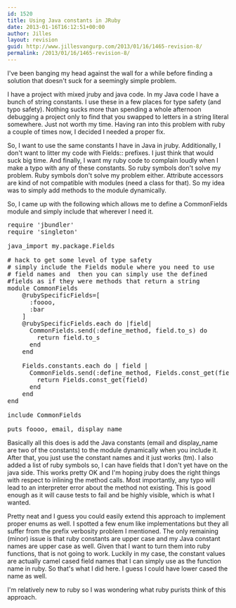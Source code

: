 ```yaml
---
id: 1520
title: Using Java constants in JRuby
date: 2013-01-16T16:12:51+00:00
author: Jilles
layout: revision
guid: http://www.jillesvangurp.com/2013/01/16/1465-revision-8/
permalink: /2013/01/16/1465-revision-8/
---
```

I've been banging my head against the wall for a while before finding a solution that doesn't suck for a seemingly simple problem.

I have a project with mixed jruby and java code. In my Java code I have a bunch of string constants. I use these in a few places for type safety (and typo safety). Nothing sucks more than spending a whole afternoon debugging a project only to find that you swapped to letters in a string literal somewhere. Just not worth my time. Having ran into this problem with ruby a couple of times now, I decided I needed a proper fix. 

So, I want to use the same constants I have in Java in jruby. Additionally, I don't want to litter my code with Fields:: prefixes. I just think that would suck big time. And finally, I want my ruby code to complain loudly when I make a typo with any of these constants. So ruby symbols don't solve my problem. Ruby symbols don't solve my problem either. Attribute accessors are kind of not compatible with modules (need a class for that). So my idea was to simply add methods to the module dynamically.

So, I came up with the following which allows me to define a CommonFields module and simply include that wherever I need it.

<pre>
require 'jbundler'
require 'singleton'

java_import my.package.Fields

# hack to get some level of type safety
# simply include the Fields module where you need to use 
# field names and  then you can simply use the defined 
#fields as if they were methods that return a string
module CommonFields
    @rubySpecificFields=[
      :foooo,
      :bar
    ]
    @rubySpecificFields.each do |field|
      CommonFields.send(:define_method, field.to_s) do
        return field.to_s
      end  
    end
    
    Fields.constants.each do | field |
      CommonFields.send(:define_method, Fields.const_get(field)) do
        return Fields.const_get(field)
      end
    end
end

include CommonFields
  
puts foooo, email, display_name
</pre>

Basically all this does is add the Java constants (email and display_name are two of the constants) to the module dynamically when you include it. After that, you just use the constant names and it just works (tm). I also added a list of ruby symbols so, I can have fields that I don't yet have on the java side. This works pretty OK and I'm hoping jruby does the right things with respect to inlining the method calls. Most importantly, any typo will lead to an interpreter error about the method not existing. This is good enough as it will cause tests to fail and be highly visible, which is what I wanted.

Pretty neat and I guess you could easily extend this approach to implement proper enums as well. I spotted a few enum like implementations but they all suffer from the prefix verbosity problem I mentioned. The only remaining (minor) issue is that ruby constants are upper case and my Java constant names are upper case as well. Given that I want to turn them into ruby functions, that is not going to work. Luckily in my case, the constant values are actually camel cased field names that I can simply use as the function name in ruby. So that's what I did here. I guess I could have lower cased the name as well.

I'm relatively new to ruby so I was wondering what ruby purists think of this approach.